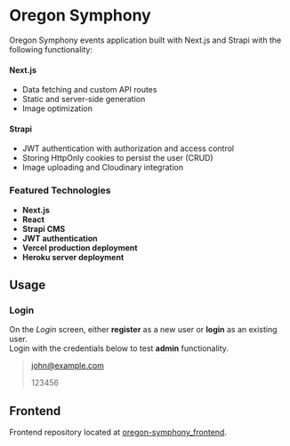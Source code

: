 # Oregon Symphony
Oregon Symphony events application built with Next.js and Strapi with the following functionality:

#### Next.js
* Data fetching and custom API routes
* Static and server-side generation
* Image optimization
#### Strapi
* JWT authentication with authorization and access control
* Storing HttpOnly cookies to persist the user (CRUD)
* Image uploading and Cloudinary integration

### Featured Technologies
* **Next.js**
* **React**
* **Strapi CMS**
* **JWT authentication**
* **Vercel production deployment**
* **Heroku server deployment**

## Usage

### Login
On the *Login* screen, either **register** as a new user or **login** as an existing user.  
Login with the credentials below to test **admin** functionality.

> john@example.com
> 
> 123456

## Frontend

Frontend repository located at [oregon-symphony_frontend](https://github.com/kylewb94/oregon-symphony_frontend).
